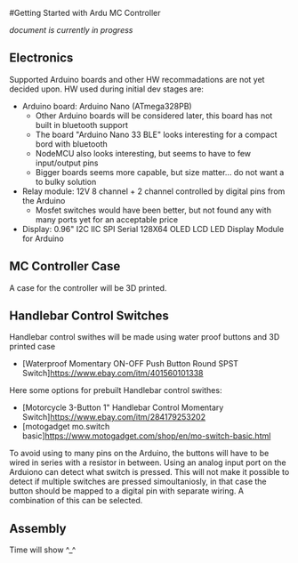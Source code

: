 #Getting Started with Ardu MC Controller

_document is currently in progress_

## Electronics

Supported Arduino boards and other HW recommadations are not yet decided upon. HW used during initial dev stages are:
* Arduino board: Arduino Nano (ATmega328PB)
  * Other Arduino boards will be considered later, this board has not built in bluetooth support
  * The board "Arduino Nano 33 BLE" looks interesting for a compact bord with bluetooth
  * NodeMCU also looks interesting, but seems to have to few input/output pins
  * Bigger boards seems more capable, but size matter... do not want a to bulky solution
* Relay module: 12V 8 channel + 2 channel controlled by digital pins from the Arduino
  * Mosfet switches would have been better, but not found any with many ports yet for an acceptable price
* Display: 0.96" I2C IIC SPI Serial 128X64 OLED LCD LED Display Module for Arduino

## MC Controller Case

A case for the controller will be 3D printed. 

## Handlebar Control Switches

Handlebar control swithes will be made using water proof buttons and 3D printed case
* [Waterproof Momentary ON-OFF Push Button Round SPST Switch]https://www.ebay.com/itm/401560101338

Here some options for prebuilt Handlebar control swithes:
* [Motorcycle 3-Button 1" Handlebar Control Momentary Switch]https://www.ebay.com/itm/284179253202
* [motogadget mo.switch basic]https://www.motogadget.com/shop/en/mo-switch-basic.html

To avoid using to many pins on the Arduino, the buttons will have to be wired in series with a resistor in between.
Using an analog input port on the Arduiono can detect what switch is pressed. 
This will not make it possible to detect if multiple switches are pressed simoultaniosly, 
in that case the button should be mapped to a digital pin with separate wiring.
A combination of this can be selected.

## Assembly

Time will show ^_^


